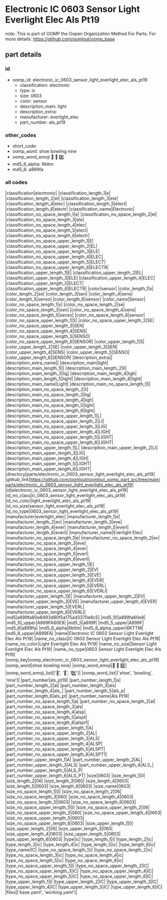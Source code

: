 # Electronic IC 0603 Sensor Light Everlight Elec Als Pt19  

note: This is part of OOMP the Oopen Organization Method For Parts. For more details: https://github.com/oomlout/oomp_base

##  part details





### id
* oomp_id: electronic_ic_0603_sensor_light_everlight_elec_als_pt19
  * classification: electronic
  * type: ic
  * size: 0603
  * color: sensor
  * description_main: light
  * description_extra: 
  * manufacturer: everlight_elec
  * part_number: als_pt19

### other_codes
* short_code: 
* oomp_word: shoe bowling nine
* oomp_word_emoji :shoe: :bowling: :nine:
* md5_6_alpha: 6kttm
* md5_6: a899fa

### all codes 
|classification|electronic|
|classification_length_1|e|
|classification_length_2|el|
|classification_length_3|ele|
|classification_length_4|elec|
|classification_length_5|elect|
|classification_length_6|electr|
|classification_name|Electronic|
|classification_no_space_length_1|e|
|classification_no_space_length_2|el|
|classification_no_space_length_3|ele|
|classification_no_space_length_4|elec|
|classification_no_space_length_5|elect|
|classification_no_space_length_6|electr|
|classification_no_space_upper_length_1|E|
|classification_no_space_upper_length_2|EL|
|classification_no_space_upper_length_3|ELE|
|classification_no_space_upper_length_4|ELEC|
|classification_no_space_upper_length_5|ELECT|
|classification_no_space_upper_length_6|ELECTR|
|classification_upper_length_1|E|
|classification_upper_length_2|EL|
|classification_upper_length_3|ELE|
|classification_upper_length_4|ELEC|
|classification_upper_length_5|ELECT|
|classification_upper_length_6|ELECTR|
|color|sensor|
|color_length_1|s|
|color_length_2|se|
|color_length_3|sen|
|color_length_4|sens|
|color_length_5|senso|
|color_length_6|sensor|
|color_name|Sensor|
|color_no_space_length_1|s|
|color_no_space_length_2|se|
|color_no_space_length_3|sen|
|color_no_space_length_4|sens|
|color_no_space_length_5|senso|
|color_no_space_length_6|sensor|
|color_no_space_upper_length_1|S|
|color_no_space_upper_length_2|SE|
|color_no_space_upper_length_3|SEN|
|color_no_space_upper_length_4|SENS|
|color_no_space_upper_length_5|SENSO|
|color_no_space_upper_length_6|SENSOR|
|color_upper_length_1|S|
|color_upper_length_2|SE|
|color_upper_length_3|SEN|
|color_upper_length_4|SENS|
|color_upper_length_5|SENSO|
|color_upper_length_6|SENSOR|
|description_extra||
|description_extra_name||
|description_main|light|
|description_main_length_1|l|
|description_main_length_2|li|
|description_main_length_3|lig|
|description_main_length_4|ligh|
|description_main_length_5|light|
|description_main_length_6|light|
|description_main_name|Light|
|description_main_no_space_length_1|l|
|description_main_no_space_length_2|li|
|description_main_no_space_length_3|lig|
|description_main_no_space_length_4|ligh|
|description_main_no_space_length_5|light|
|description_main_no_space_length_6|light|
|description_main_no_space_upper_length_1|L|
|description_main_no_space_upper_length_2|LI|
|description_main_no_space_upper_length_3|LIG|
|description_main_no_space_upper_length_4|LIGH|
|description_main_no_space_upper_length_5|LIGHT|
|description_main_no_space_upper_length_6|LIGHT|
|description_main_upper_length_1|L|
|description_main_upper_length_2|LI|
|description_main_upper_length_3|LIG|
|description_main_upper_length_4|LIGH|
|description_main_upper_length_5|LIGHT|
|description_main_upper_length_6|LIGHT|
|directory|parts/electronic_ic_0603_sensor_light_everlight_elec_als_pt19|
|github_link|https://github.com/oomlout/oomlout_oomp_part_src/tree/main/parts/electronic_ic_0603_sensor_light_everlight_elec_als_pt19|
|id|electronic_ic_0603_sensor_light_everlight_elec_als_pt19|
|id_no_class|ic_0603_sensor_light_everlight_elec_als_pt19|
|id_no_color|light_everlight_elec_als_pt19|
|id_no_size|sensor_light_everlight_elec_als_pt19|
|id_no_type|0603_sensor_light_everlight_elec_als_pt19|
|manufacturer|everlight_elec|
|manufacturer_length_1|e|
|manufacturer_length_2|ev|
|manufacturer_length_3|eve|
|manufacturer_length_4|ever|
|manufacturer_length_5|everl|
|manufacturer_length_6|everli|
|manufacturer_name|Everlight Elec|
|manufacturer_no_space_length_1|e|
|manufacturer_no_space_length_2|ev|
|manufacturer_no_space_length_3|eve|
|manufacturer_no_space_length_4|ever|
|manufacturer_no_space_length_5|everl|
|manufacturer_no_space_length_6|everli|
|manufacturer_no_space_upper_length_1|E|
|manufacturer_no_space_upper_length_2|EV|
|manufacturer_no_space_upper_length_3|EVE|
|manufacturer_no_space_upper_length_4|EVER|
|manufacturer_no_space_upper_length_5|EVERL|
|manufacturer_no_space_upper_length_6|EVERLI|
|manufacturer_upper_length_1|E|
|manufacturer_upper_length_2|EV|
|manufacturer_upper_length_3|EVE|
|manufacturer_upper_length_4|EVER|
|manufacturer_upper_length_5|EVERL|
|manufacturer_upper_length_6|EVERLI|
|md5|a899fa60e8493d80f5a175ad3370e8c5|
|md5_10|a899fa60e8|
|md5_10_upper|A899FA60E8|
|md5_5|a899f|
|md5_5_upper|A899F|
|md5_6|a899fa|
|md5_6_alpha|6kttm|
|md5_6_alpha_upper|6KTTM|
|md5_6_upper|A899FA|
|name|Electronic IC 0603 Sensor Light Everlight Elec Als Pt19|
|name_no_class|IC 0603 Sensor Light Everlight Elec Als Pt19|
|name_no_color|Light Everlight Elec Als Pt19|
|name_no_size|Sensor Light Everlight Elec Als Pt19|
|name_no_type|0603 Sensor Light Everlight Elec Als Pt19|
|oomp_key|oomp_electronic_ic_0603_sensor_light_everlight_elec_als_pt19|
|oomp_word|shoe bowling nine|
|oomp_word_emoji|:shoe: :bowling: :nine:|
|oomp_word_emoji_list|[':shoe:', ':bowling:', ':nine:']|
|oomp_word_list|['shoe', 'bowling', 'nine']|
|part_number|als_pt19|
|part_number_length_1|a|
|part_number_length_2|al|
|part_number_length_3|als|
|part_number_length_4|als_|
|part_number_length_5|als_p|
|part_number_length_6|als_pt|
|part_number_name|Als Pt19|
|part_number_no_space_length_1|a|
|part_number_no_space_length_2|al|
|part_number_no_space_length_3|als|
|part_number_no_space_length_4|alsp|
|part_number_no_space_length_5|alspt|
|part_number_no_space_length_6|alspt1|
|part_number_no_space_upper_length_1|A|
|part_number_no_space_upper_length_2|AL|
|part_number_no_space_upper_length_3|ALS|
|part_number_no_space_upper_length_4|ALSP|
|part_number_no_space_upper_length_5|ALSPT|
|part_number_no_space_upper_length_6|ALSPT1|
|part_number_upper_length_1|A|
|part_number_upper_length_2|AL|
|part_number_upper_length_3|ALS|
|part_number_upper_length_4|ALS_|
|part_number_upper_length_5|ALS_P|
|part_number_upper_length_6|ALS_PT|
|size|0603|
|size_length_1|0|
|size_length_2|06|
|size_length_3|060|
|size_length_4|0603|
|size_length_5|0603|
|size_length_6|0603|
|size_name|0603|
|size_no_space_length_1|0|
|size_no_space_length_2|06|
|size_no_space_length_3|060|
|size_no_space_length_4|0603|
|size_no_space_length_5|0603|
|size_no_space_length_6|0603|
|size_no_space_upper_length_1|0|
|size_no_space_upper_length_2|06|
|size_no_space_upper_length_3|060|
|size_no_space_upper_length_4|0603|
|size_no_space_upper_length_5|0603|
|size_no_space_upper_length_6|0603|
|size_upper_length_1|0|
|size_upper_length_2|06|
|size_upper_length_3|060|
|size_upper_length_4|0603|
|size_upper_length_5|0603|
|size_upper_length_6|0603|
|type|ic|
|type_length_1|i|
|type_length_2|ic|
|type_length_3|ic|
|type_length_4|ic|
|type_length_5|ic|
|type_length_6|ic|
|type_name|IC|
|type_no_space_length_1|i|
|type_no_space_length_2|ic|
|type_no_space_length_3|ic|
|type_no_space_length_4|ic|
|type_no_space_length_5|ic|
|type_no_space_length_6|ic|
|type_no_space_upper_length_1|I|
|type_no_space_upper_length_2|IC|
|type_no_space_upper_length_3|IC|
|type_no_space_upper_length_4|IC|
|type_no_space_upper_length_5|IC|
|type_no_space_upper_length_6|IC|
|type_upper_length_1|I|
|type_upper_length_2|IC|
|type_upper_length_3|IC|
|type_upper_length_4|IC|
|type_upper_length_5|IC|
|type_upper_length_6|IC|
|files|['base.yaml', 'working.yaml']|
